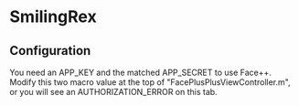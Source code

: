 # SmilingRex

## Configuration
You need an APP_KEY and the matched APP_SECRET to use Face++. Modify this two macro value at the top of "FacePlusPlusViewController.m",
or you will see an AUTHORIZATION_ERROR on this tab.